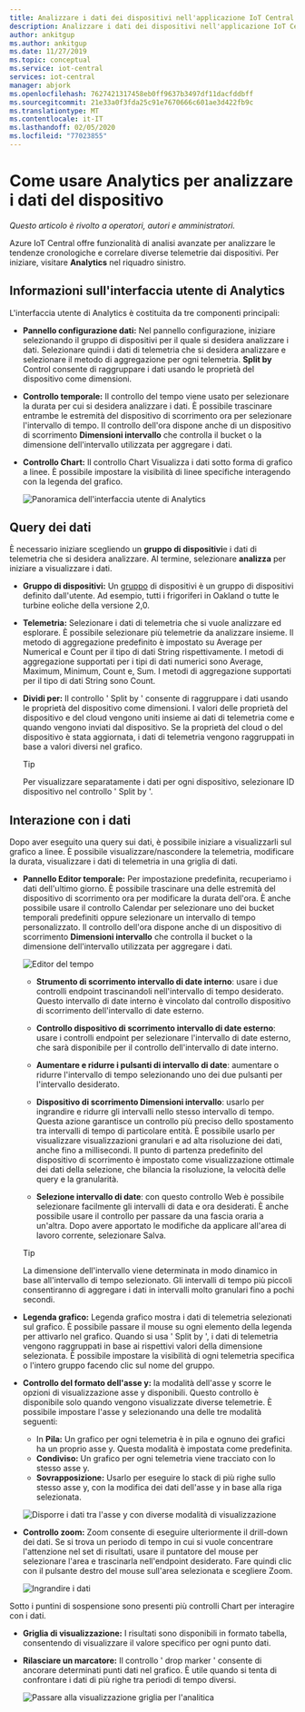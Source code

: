 ```yaml
---
title: Analizzare i dati dei dispositivi nell'applicazione IoT Central di Azure | Microsoft Docs
description: Analizzare i dati dei dispositivi nell'applicazione IoT Central di Azure.
author: ankitgup
ms.author: ankitgup
ms.date: 11/27/2019
ms.topic: conceptual
ms.service: iot-central
services: iot-central
manager: abjork
ms.openlocfilehash: 7627421317458eb0ff9637b3497df11dacfddbff
ms.sourcegitcommit: 21e33a0f3fda25c91e7670666c601ae3d422fb9c
ms.translationtype: MT
ms.contentlocale: it-IT
ms.lasthandoff: 02/05/2020
ms.locfileid: "77023855"
---
```

# <a name="how-to-use-analytics-to-analyze-device-data"></a>Come usare Analytics per analizzare i dati del dispositivo

*Questo articolo è rivolto a operatori, autori e amministratori.*



Azure IoT Central offre funzionalità di analisi avanzate per analizzare le tendenze cronologiche e correlare diverse telemetrie dai dispositivi. Per iniziare, visitare **Analytics** nel riquadro sinistro.

## <a name="understanding-the-analytics-ui"></a>Informazioni sull'interfaccia utente di Analytics
L'interfaccia utente di Analytics è costituita da tre componenti principali:
- **Pannello configurazione dati:** Nel pannello configurazione, iniziare selezionando il gruppo di dispositivi per il quale si desidera analizzare i dati. Selezionare quindi i dati di telemetria che si desidera analizzare e selezionare il metodo di aggregazione per ogni telemetria. **Split by** Control consente di raggruppare i dati usando le proprietà del dispositivo come dimensioni.

- **Controllo temporale:** Il controllo del tempo viene usato per selezionare la durata per cui si desidera analizzare i dati. È possibile trascinare entrambe le estremità del dispositivo di scorrimento ora per selezionare l'intervallo di tempo. Il controllo dell'ora dispone anche di un dispositivo di scorrimento **Dimensioni intervallo** che controlla il bucket o la dimensione dell'intervallo utilizzata per aggregare i dati. 

- **Controllo Chart:** Il controllo Chart Visualizza i dati sotto forma di grafico a linee. È possibile impostare la visibilità di linee specifiche interagendo con la legenda del grafico. 


  ![Panoramica dell'interfaccia utente di Analytics](media/howto-create-analytics/analyticsui.png)


## <a name="querying-your-data"></a>Query dei dati

È necessario iniziare scegliendo un **gruppo di dispositivi**e i dati di telemetria che si desidera analizzare. Al termine, selezionare **analizza** per iniziare a visualizzare i dati.

- **Gruppo di dispositivi:** Un [gruppo](tutorial-use-device-groups.md) di dispositivi è un gruppo di dispositivi definito dall'utente. Ad esempio, tutti i frigoriferi in Oakland o tutte le turbine eoliche della versione 2,0.

- **Telemetria:** Selezionare i dati di telemetria che si vuole analizzare ed esplorare. È possibile selezionare più telemetrie da analizzare insieme. Il metodo di aggregazione predefinito è impostato su Average per Numerical e Count per il tipo di dati String rispettivamente. I metodi di aggregazione supportati per i tipi di dati numerici sono Average, Maximum, Minimum, Count e, Sum.  I metodi di aggregazione supportati per il tipo di dati String sono Count.

- **Dividi per:** Il controllo ' Split by ' consente di raggruppare i dati usando le proprietà del dispositivo come dimensioni. I valori delle proprietà del dispositivo e del cloud vengono uniti insieme ai dati di telemetria come e quando vengono inviati dal dispositivo. Se la proprietà del cloud o del dispositivo è stata aggiornata, i dati di telemetria vengono raggruppati in base a valori diversi nel grafico.

    > [!TIP]
    > Per visualizzare separatamente i dati per ogni dispositivo, selezionare ID dispositivo nel controllo ' Split by '.

## <a name="interacting-with-your-data"></a>Interazione con i dati

Dopo aver eseguito una query sui dati, è possibile iniziare a visualizzarli sul grafico a linee. È possibile visualizzare/nascondere la telemetria, modificare la durata, visualizzare i dati di telemetria in una griglia di dati.

- **Pannello Editor temporale:** Per impostazione predefinita, recuperiamo i dati dell'ultimo giorno. È possibile trascinare una delle estremità del dispositivo di scorrimento ora per modificare la durata dell'ora. È anche possibile usare il controllo Calendar per selezionare uno dei bucket temporali predefiniti oppure selezionare un intervallo di tempo personalizzato. Il controllo dell'ora dispone anche di un dispositivo di scorrimento **Dimensioni intervallo** che controlla il bucket o la dimensione dell'intervallo utilizzata per aggregare i dati.

    ![Editor del tempo](media/howto-create-analytics/timeeditorpanel.png)

    - **Strumento di scorrimento intervallo di date interno**: usare i due controlli endpoint trascinandoli nell'intervallo di tempo desiderato. Questo intervallo di date interno è vincolato dal controllo dispositivo di scorrimento dell'intervallo di date esterno.
    
   
    - **Controllo dispositivo di scorrimento intervallo di date esterno**: usare i controlli endpoint per selezionare l'intervallo di date esterno, che sarà disponibile per il controllo dell'intervallo di date interno.

    - **Aumentare e ridurre i pulsanti di intervallo di date**: aumentare o ridurre l'intervallo di tempo selezionando uno dei due pulsanti per l'intervallo desiderato.

    - **Dispositivo di scorrimento Dimensioni intervallo**: usarlo per ingrandire e ridurre gli intervalli nello stesso intervallo di tempo. Questa azione garantisce un controllo più preciso dello spostamento tra intervalli di tempo di particolare entità. È possibile usarlo per visualizzare visualizzazioni granulari e ad alta risoluzione dei dati, anche fino a millisecondi. Il punto di partenza predefinito del dispositivo di scorrimento è impostato come visualizzazione ottimale dei dati della selezione, che bilancia la risoluzione, la velocità delle query e la granularità.
    
    - **Selezione intervallo di date**: con questo controllo Web è possibile selezionare facilmente gli intervalli di data e ora desiderati. È anche possibile usare il controllo per passare da una fascia oraria a un'altra. Dopo avere apportato le modifiche da applicare all'area di lavoro corrente, selezionare Salva.

    > [!TIP]
    > La dimensione dell'intervallo viene determinata in modo dinamico in base all'intervallo di tempo selezionato. Gli intervalli di tempo più piccoli consentiranno di aggregare i dati in intervalli molto granulari fino a pochi secondi.


- **Legenda grafico:** Legenda grafico mostra i dati di telemetria selezionati sul grafico. È possibile passare il mouse su ogni elemento della legenda per attivarlo nel grafico. Quando si usa ' Split by ', i dati di telemetria vengono raggruppati in base ai rispettivi valori della dimensione selezionata. È possibile impostare la visibilità di ogni telemetria specifica o l'intero gruppo facendo clic sul nome del gruppo.  


- **Controllo del formato dell'asse y:** la modalità dell'asse y scorre le opzioni di visualizzazione asse y disponibili. Questo controllo è disponibile solo quando vengono visualizzate diverse telemetrie. È possibile impostare l'asse y selezionando una delle tre modalità seguenti:

    - In **Pila:** Un grafico per ogni telemetria è in pila e ognuno dei grafici ha un proprio asse y. Questa modalità è impostata come predefinita.
    - **Condiviso:** Un grafico per ogni telemetria viene tracciato con lo stesso asse y.
    - **Sovrapposizione:** Usarlo per eseguire lo stack di più righe sullo stesso asse y, con la modifica dei dati dell'asse y in base alla riga selezionata.

  ![Disporre i dati tra l'asse y con diverse modalità di visualizzazione](media/howto-create-analytics/yaxiscontrol.png)

- **Controllo zoom:** Zoom consente di eseguire ulteriormente il drill-down dei dati. Se si trova un periodo di tempo in cui si vuole concentrare l'attenzione nel set di risultati, usare il puntatore del mouse per selezionare l'area e trascinarla nell'endpoint desiderato. Fare quindi clic con il pulsante destro del mouse sull'area selezionata e scegliere Zoom.

  ![Ingrandire i dati](media/howto-create-analytics/zoom.png)

Sotto i puntini di sospensione sono presenti più controlli Chart per interagire con i dati.

- **Griglia di visualizzazione:** I risultati sono disponibili in formato tabella, consentendo di visualizzare il valore specifico per ogni punto dati.

- **Rilasciare un marcatore:** Il controllo ' drop marker ' consente di ancorare determinati punti dati nel grafico. È utile quando si tenta di confrontare i dati di più righe tra periodi di tempo diversi.

  ![Passare alla visualizzazione griglia per l'analitica](media/howto-create-analytics/additionalchartcontrols.png)